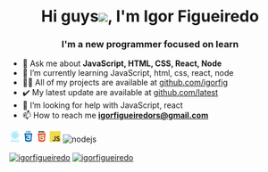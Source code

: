<h1 align="center">Hi guys<img src="https://raw.githubusercontent.com/kaueMarques/kaueMarques/master/hi.gif" width="30px">, I'm Igor Figueiredo</h1>
<h3 align="center">I'm a new programmer focused on learn</h3>

- 💬 Ask me about **JavaScript, HTML, CSS, React, Node**
- 🌱 I’m currently learning JavaScript, html, css, react, node
- 👨‍💻 All of my projects are available at [github.com/igorfig](https://github.com/igorfig?tab=repositories)
- ✔️ My latest update are available at [github.com/latest](https://github.com/igorfig/best-me-app-rocketseat-course/tree/main)
- 🤔 I’m looking for help with JavaScript, react
- 📫 How to reach me **igorfigueiredors@gmail.com**

<p align="left">
<img src="https://raw.githubusercontent.com/devicons/devicon/master/icons/react/react-original-wordmark.svg" alt="react" width="20" height="20"/>
<img src="https://raw.githubusercontent.com/devicons/devicon/master/icons/css3/css3-plain-wordmark.svg" alt="css3"  width="20" height="20"/>
<img src="https://raw.githubusercontent.com/devicons/devicon/master/icons/html5/html5-original-wordmark.svg" alt="html5"  width="20" height="20"/>
<img src="https://raw.githubusercontent.com/devicons/devicon/master/icons/javascript/javascript-original.svg" alt="javascript" width="20" height="20"/>
<img src="https://user-images.githubusercontent.com/79371729/114896025-5b9d3380-9de6-11eb-94c3-b5c7346bb4fd.png" alt="nodejs" width="20" height="20" />
</p>


<p align="center">
 
<a href="https://twitter.com/igufsi" target="_blank"><img align="center" src="https://cdn.jsdelivr.net/npm/simple-icons@3.0.1/icons/twitter.svg" alt="igorfigueiredo" height="20" width="20" /></a>
<a href="https://instagram.com/igufs123" target="_blank"><img align="center" src="https://cdn.jsdelivr.net/npm/simple-icons@3.0.1/icons/instagram.svg" alt="igorfigueiredo" height="20" width="20" /></a>
</p>
